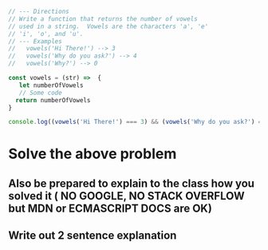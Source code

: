 ```js
// --- Directions
// Write a function that returns the number of vowels
// used in a string.  Vowels are the characters 'a', 'e'
// 'i', 'o', and 'u'.
// --- Examples
//   vowels('Hi There!') --> 3
//   vowels('Why do you ask?') --> 4
//   vowels('Why?') --> 0

const vowels = (str) =>  {
   let numberOfVowels
   // Some code
  return numberOfVowels
}

console.log((vowels('Hi There!') === 3) && (vowels('Why do you ask?') === 4)); // If this is true your answer is correct

```
# Solve the above problem
## Also be prepared to explain to the class how you solved it ( NO GOOGLE, NO STACK OVERFLOW but MDN or ECMASCRIPT DOCS are OK)
## Write out 2 sentence explanation
